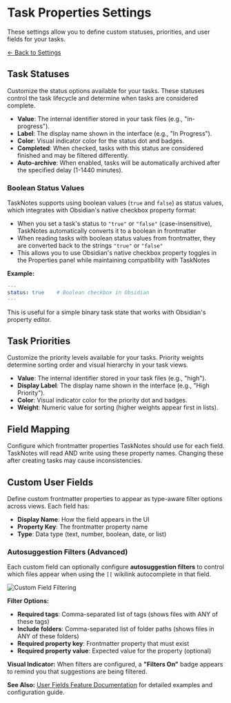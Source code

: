 
# Task Properties Settings

These settings allow you to define custom statuses, priorities, and user fields for your tasks.

[← Back to Settings](../settings.md)

## Task Statuses

Customize the status options available for your tasks. These statuses control the task lifecycle and determine when tasks are considered complete.

- **Value**: The internal identifier stored in your task files (e.g., "in-progress").
- **Label**: The display name shown in the interface (e.g., "In Progress").
- **Color**: Visual indicator color for the status dot and badges.
- **Completed**: When checked, tasks with this status are considered finished and may be filtered differently.
- **Auto-archive**: When enabled, tasks will be automatically archived after the specified delay (1-1440 minutes).

### Boolean Status Values

TaskNotes supports using boolean values (`true` and `false`) as status values, which integrates with Obsidian's native checkbox property format:

- When you set a task's status to `"true"` or `"false"` (case-insensitive), TaskNotes automatically converts it to a boolean in frontmatter
- When reading tasks with boolean status values from frontmatter, they are converted back to the strings `"true"` or `"false"`
- This allows you to use Obsidian's native checkbox property toggles in the Properties panel while maintaining compatibility with TaskNotes

**Example:**
```yaml
---
status: true    # Boolean checkbox in Obsidian
---
```

This is useful for a simple binary task state that works with Obsidian's property editor.

## Task Priorities

Customize the priority levels available for your tasks. Priority weights determine sorting order and visual hierarchy in your task views.

- **Value**: The internal identifier stored in your task files (e.g., "high").
- **Display Label**: The display name shown in the interface (e.g., "High Priority").
- **Color**: Visual indicator color for the priority dot and badges.
- **Weight**: Numeric value for sorting (higher weights appear first in lists).

## Field Mapping

Configure which frontmatter properties TaskNotes should use for each field. TaskNotes will read AND write using these property names. Changing these after creating tasks may cause inconsistencies.

## Custom User Fields

Define custom frontmatter properties to appear as type-aware filter options across views. Each field has:

- **Display Name**: How the field appears in the UI
- **Property Key**: The frontmatter property name
- **Type**: Data type (text, number, boolean, date, or list)

### Autosuggestion Filters (Advanced)

Each custom field can optionally configure **autosuggestion filters** to control which files appear when using the `[[` wikilink autocomplete in that field.

![Custom Field Filtering](../assets/CustomFields-Selection-Filter.gif)

**Filter Options:**
- **Required tags**: Comma-separated list of tags (shows files with ANY of these tags)
- **Include folders**: Comma-separated list of folder paths (shows files in ANY of these folders)
- **Required property key**: Frontmatter property that must exist
- **Required property value**: Expected value for the property (optional)

**Visual Indicator:**
When filters are configured, a **"Filters On"** badge appears to remind you that suggestions are being filtered.

**See Also:** [User Fields Feature Documentation](../features/user-fields.md#file-suggestion-filtering-advanced) for detailed examples and configuration guide.
